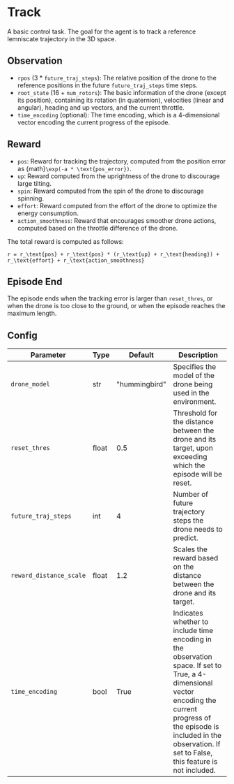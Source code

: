 Track
=====


A basic control task. The goal for the agent is to track a reference
lemniscate trajectory in the 3D space.

## Observation

- `rpos` (3 * `future_traj_steps`): The relative position of the drone to the
reference positions in the future `future_traj_steps` time steps.
- `root_state` (16 + `num_rotors`): The basic information of the drone (except its position),
containing its rotation (in quaternion), velocities (linear and angular),
heading and up vectors, and the current throttle.
- `time_encoding` (optional): The time encoding, which is a 4-dimensional
vector encoding the current progress of the episode.

## Reward

- `pos`: Reward for tracking the trajectory, computed from the position
error as {math}`\exp(-a * \text{pos_error})`.
- `up`: Reward computed from the uprightness of the drone to discourage
large tilting.
- `spin`: Reward computed from the spin of the drone to discourage spinning.
- `effort`: Reward computed from the effort of the drone to optimize the
energy consumption.
- `action_smoothness`: Reward that encourages smoother drone actions, computed based on the throttle difference of the drone.

The total reward is computed as follows:
```{math}
r = r_\text{pos} + r_\text{pos} * (r_\text{up} + r_\text{heading}) + r_\text{effort} + r_\text{action_smoothness}
```

## Episode End

The episode ends when the tracking error is larger than `reset_thres`, or
when the drone is too close to the ground, or when the episode reaches
the maximum length.

## Config

| Parameter               | Type  | Default       | Description |
|-------------------------|-------|---------------|-------------|
| `drone_model`           | str   | "hummingbird" | Specifies the model of the drone being used in the environment. |
| `reset_thres`           | float | 0.5           | Threshold for the distance between the drone and its target, upon exceeding which the episode will be reset. |
| `future_traj_steps`     | int   | 4             | Number of future trajectory steps the drone needs to predict. |
| `reward_distance_scale` | float | 1.2           | Scales the reward based on the distance between the drone and its target. |
| `time_encoding`         | bool  | True          | Indicates whether to include time encoding in the observation space. If set to True, a 4-dimensional vector encoding the current progress of the episode is included in the observation. If set to False, this feature is not included. |



